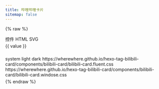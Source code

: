 ```yaml
---
title: 哔哩哔哩卡片
sitemap: false
---
```

<script src="https://cdn.jsdelivr.net/npm/hexo-tag-bilibili-card/components/bilibili-card/bilibili-card.js" data-pjax
  async></script>
<script src="https://cdn.jsdelivr.net/npm/js-beautify/js/lib/beautify-html.js" data-pjax></script>
<script type="module" data-pjax>
  import {
    provideFluentDesignSystem,
    fluentAccordion,
    fluentAccordionItem,
    fluentAnchor,
    fluentButton,
    fluentCombobox,
    fluentOption,
    fluentSelect,
    fluentTextArea,
    fluentTextField,
    fillColor,
    accentBaseColor,
    SwatchRGB,
    neutralLayerFloating,
    baseLayerLuminance,
    StandardLuminance
  } from "https://cdn.jsdelivr.net/npm/@fluentui/web-components/+esm";
  provideFluentDesignSystem()
    .register(
      fluentAccordion(),
      fluentAccordionItem(),
      fluentAnchor(),
      fluentButton(),
      fluentCombobox(),
      fluentOption(),
      fluentSelect(),
      fluentTextArea(),
      fluentTextField()
    );
  accentBaseColor.withDefault(SwatchRGB.create(0xFC / 0xFF, 0x64 / 0xFF, 0x23 / 0xFF));
  fillColor.withDefault(neutralLayerFloating);
  if (typeof matchMedia === "function") {
    const scheme = window.matchMedia("(prefers-color-scheme: dark)");
    if (typeof scheme !== "undefined") {
      scheme.addListener(e => baseLayerLuminance.withDefault(e.matches ? StandardLuminance.DarkMode : StandardLuminance.LightMode));
      if (scheme.matches) {
        baseLayerLuminance.withDefault(StandardLuminance.DarkMode);
      }
    }
  }
</script>

{% raw %}
<div id="vue-app">
  <div class="stack-vertical" style="row-gap: 0.3rem;">
    <settings-card>
      <template #icon>
        <svg-host src="https://cdn.jsdelivr.net/npm/@fluentui/svg-icons/icons/design_ideas_20_regular.svg"></svg-host>
      </template>
      <template #header>
        <h4 id="bilibili-card-output" class="unset">生成类型</h4>
      </template>
      <template #description>
        选择生成卡片的类型。
      </template>
      <fluent-select placeholder="components" v-model="output"
        style="min-width: calc(var(--base-height-multiplier) * 11.25px);">
        <fluent-option value="components">控件</fluent-option>
        <fluent-option value="html">HTML</fluent-option>
        <fluent-option value="svg" disabled>SVG</fluent-option>
      </fluent-select>
    </settings-card>
    <settings-card>
      <template #icon>
        <svg-host :src="getTypeIcon(type)"></svg-host>
      </template>
      <template #header>
        <h4 id="bilibili-card-type" class="unset">卡片类型</h4>
      </template>
      <template #description>
        选择卡片显示内容的类型。
      </template>
      <fluent-select placeholder="video" v-model="type"
        style="min-width: calc(var(--base-height-multiplier) * 11.25px);">
        <fluent-option v-for="(value, key) in types" :value="key">{{ value }}</fluent-option>
      </fluent-select>
    </settings-card>
    <settings-card>
      <template #icon>
        <svg-host src="https://cdn.jsdelivr.net/npm/@fluentui/svg-icons/icons/card_ui_20_regular.svg"></svg-host>
      </template>
      <template #header>
        <h4 id="bilibili-card-id" class="unset">卡片 ID</h4>
      </template>
      <template #description>
        输入卡片显示的哔哩哔哩{{ types[type] }}的 ID。
      </template>
      <fluent-text-field v-model="id" :placeholder="getExampleID(type)"></fluent-text-field>
    </settings-card>
    <settings-expander expanded="true">
      <template #icon>
        <svg-host
          src="https://cdn.jsdelivr.net/npm/@fluentui/svg-icons/icons/database_arrow_down_20_regular.svg"></svg-host>
      </template>
      <template #header>
        <h4 id="bilibili-card-get-data" class="unset">获取数据</h4>
      </template>
      <template #description>
        从哔哩哔哩获取 JSON 数据。(由于跨域限制无法自动获取信息，请手动在下方填入 JSON 数据)
      </template>
      <div class="setting-expander-content-grid">
        <input-label label="输入 JSON">
          <template #action>
            <div class="stack-horizontal" style="width: unset; column-gap: calc(var(--design-unit) * 1px);">
              <fluent-button title="这个按钮并不能正常使用" :disabled="!id" @click="() => getApiAsync()">自动</fluent-button>
              <fluent-anchor :href="getApiUrl()" target="_blank">手动</fluent-anchor>
            </div>
          </template>
          <fluent-text-area v-model="json" resize="vertical" style="width: 100%;"></fluent-text-area>
        </input-label>
      </div>
    </settings-expander>
    <settings-card>
      <template #icon>
        <svg-host
          src="https://cdn.jsdelivr.net/npm/@fluentui/svg-icons/icons/image_arrow_forward_20_regular.svg"></svg-host>
      </template>
      <template #header>
        <h4 id="bilibili-card-image-proxy" class="unset">图片代理</h4>
      </template>
      <template #description>
        设置封面图片的代理。
      </template>
      <fluent-text-field v-model="imageProxy" placeholder="https://images.weserv.nl/?url="></fluent-text-field>
    </settings-card>
    <settings-card>
      <template #icon>
        <svg-host src="https://cdn.jsdelivr.net/npm/@fluentui/svg-icons/icons/tag_multiple_20_regular.svg"></svg-host>
      </template>
      <template #header>
        <h4 id="bilibili-card-info-types" class="unset">信息类型</h4>
      </template>
      <template #description>
        设置卡片显示信息的类型。(views, danmakus, comments, favorites, coins, likes)
      </template>
      <fluent-text-field v-model="infoTypes" :placeholder="getDefaultInfoTypes(type)"></fluent-text-field>
    </settings-card>
    <settings-card>
      <template #icon>
        <svg-host src="https://cdn.jsdelivr.net/npm/@fluentui/svg-icons/icons/color_20_regular.svg"></svg-host>
      </template>
      <template #header>
        <h4 id="bilibili-card-theme" class="unset">卡片主题</h4>
      </template>
      <template #description>
        选择卡片的主题样式。
      </template>
      <value-change-host v-model="theme" value-name="value" event-name="change" style="display: inherit;">
        <fluent-combobox placeholder="default" style="min-width: unset;">
          <fluent-option title="跟随系统">system</fluent-option>
          <fluent-option title="浅色">light</fluent-option>
          <fluent-option title="深色">dark</fluent-option>
          <fluent-option title="Fluent UI">https://wherewhere.github.io/hexo-tag-bilibili-card/components/bilibili-card/bilibili-card.fluent.css</fluent-option>
          <fluent-option title="Windoes">https://wherewhere.github.io/hexo-tag-bilibili-card/components/bilibili-card/bilibili-card.windose.css</fluent-option>
        </fluent-combobox>
      </value-change-host>
    </settings-card>
    <div class="settings-card"
      :style="{ paddingTop: 'calc(var(--design-unit) * 4px)', paddingRight: 'calc(var(--design-unit) * 4px)', paddingBottom: example ? 'calc(var(--design-unit) * 4px)' : 'calc(var(--design-unit) * 3px)', paddingLeft: 'calc(var(--design-unit) * 4px)' }">
      <input-label label="预览" v-fill-color="neutralFillInputRest">
        <template #action>
          <div class="stack-horizontal" style="width: unset; column-gap: calc(var(--design-unit) * 1px);">
            <fluent-button v-show="example" @click="e => onCopyClicked(e, example)">复制代码</fluent-button>
            <fluent-button
              @click="() => createExample(json, imageProxy, id, type, infoTypes, theme)">生成卡片</fluent-button>
          </div>
        </template>
        <div ref="example" v-show="example" style="max-width: 100%;"></div>
      </input-label>
    </div>
  </div>
</div>

<template id="empty-slot-template">
  <div>
    <slot></slot>
  </div>
</template>

<template id="svg-host-template">
  <div v-html="innerHTML"></div>
</template>

<template id="input-label-template">
  <div class="input-label">
    <div class="fluent-input-label">
      <label>
        {{ label }}
      </label>
      <slot name="action"></slot>
    </div>
    <slot></slot>
  </div>
</template>

<template id="settings-presenter-template">
  <div class="settings-presenter">
    <div class="header-root">
      <div class="icon-holder" v-check-solt="getSlot('icon')">
        <slot name="icon"></slot>
      </div>
      <div class="header-panel">
        <span v-check-solt="getSlot('header')">
          <slot name="header"></slot>
        </span>
        <span class="description" v-check-solt="getSlot('description')">
          <slot name="description"></slot>
        </span>
      </div>
    </div>
    <div class="content-presenter" v-check-solt="getSlot('default')">
      <slot></slot>
    </div>
  </div>
</template>

<template id="settings-card-template">
  <div class="settings-card">
    <div class="content-grid" v-fill-color="neutralFillInputRest">
      <settings-presenter class="presenter">
        <template #icon>
          <slot name="icon"></slot>
        </template>
        <template #header>
          <slot name="header"></slot>
        </template>
        <template #description>
          <slot name="description"></slot>
        </template>
        <slot></slot>
      </settings-presenter>
    </div>
  </div>
</template>

<template id="settings-expander-template">
  <fluent-accordion class="settings-expander">
    <fluent-accordion-item class="expander" :expanded="expanded">
      <div slot="heading">
        <settings-presenter class="presenter">
          <template #icon>
            <slot name="icon"></slot>
          </template>
          <template #header>
            <slot name="header"></slot>
          </template>
          <template #description>
            <slot name="description"></slot>
          </template>
          <slot name="action-content"></slot>
        </settings-presenter>
      </div>
      <div v-fill-color="neutralFillLayerAltRest">
        <slot></slot>
      </div>
    </fluent-accordion-item>
  </fluent-accordion>
</template>
{% endraw %}

<script type="module" data-pjax>
  import { createApp } from "https://cdn.jsdelivr.net/npm/vue/dist/vue.esm-browser.prod.js";
  import { fillColor, neutralFillInputRest, neutralFillLayerAltRest } from "https://cdn.jsdelivr.net/npm/@fluentui/web-components/+esm";
  const root = document.getElementById("vue-app");
  const designTokens = {
    neutralFillInputRest: neutralFillInputRest.getValueFor(root),
    neutralFillLayerAltRest: neutralFillLayerAltRest.getValueFor(root)
  }
  import { encodeHTML } from "https://cdn.jsdelivr.net/npm/entities/+esm";
  import { HighlightJS as hljs } from "https://cdn.jsdelivr.net/npm/highlight.js/+esm";
  import message from "https://wherewhere.github.io/hexo-tag-bilibili-card/components/bilibili-card-message/bilibili-card-message.esm.js";
  import builder from "https://cdn.jsdelivr.net/npm/hexo-tag-bilibili-card/components/bilibili-card-builder/bilibili-card-builder.esm.js";
  createApp({
    data() {
      return {
        id: null,
        output: "components",
        type: "video",
        json: null,
        imageProxy: null,
        infoTypes: null,
        theme: null,
        types: {
          video: "视频",
          article: "专栏",
          user: "用户",
          live: "直播",
          bangumi: "番剧",
          audio: "音频",
          dynamic: "动态",
          favorite: "收藏夹",
          album: "相簿"
        },
        example: null,
        neutralFillInputRest: designTokens.neutralFillInputRest
      }
    },
    methods: {
      getApiUrl() {
        const id = this.id;
        if (!id) { return null; }
        else { return message.getApi(id, this.type); }
      },
      async getApiAsync() {
        const id = this.id;
        if (!id) { return; }
        json = await fetch(message.getApi(id, this.type))
          .then(x => x.text())
          .catch(ex => ex.toString());
      },
      getTypeIcon(type) {
        switch (type) {
          case "video":
            return "https://cdn.jsdelivr.net/npm/@fluentui/svg-icons/icons/video_clip_20_regular.svg";
          case "article":
            return "https://cdn.jsdelivr.net/npm/@fluentui/svg-icons/icons/document_20_regular.svg";
          case "user":
            return "https://cdn.jsdelivr.net/npm/@fluentui/svg-icons/icons/person_20_regular.svg";
          case "live":
            return "https://cdn.jsdelivr.net/npm/@fluentui/svg-icons/icons/live_20_regular.svg";
          case "bangumi":
            return "https://cdn.jsdelivr.net/npm/@fluentui/svg-icons/icons/movies_and_tv_20_regular.svg";
          case "audio":
            return "https://cdn.jsdelivr.net/npm/@fluentui/svg-icons/icons/music_note_2_20_regular.svg";
          case "dynamic":
            return "https://cdn.jsdelivr.net/npm/@fluentui/svg-icons/icons/feed_20_regular.svg";
          case "favorite":
            return "https://cdn.jsdelivr.net/npm/@fluentui/svg-icons/icons/collections_20_regular.svg";
          case "album":
            return "https://cdn.jsdelivr.net/npm/@fluentui/svg-icons/icons/album_20_regular.svg";
          default:
            return "https://cdn.jsdelivr.net/npm/@fluentui/svg-icons/icons/presence_unknown_20_regular.svg";
        }
      },
      getExampleID(type) {
        switch (type) {
          case "video":
            return "BV1y54y1a768";
          case "article":
            return "cv8930865";
          case "user":
            return "266112738";
          case "live":
            return "12720436";
          case "bangumi":
            return "md1689";
          case "audio":
            return "au13598";
          case "dynamic":
            return "501590001933778048";
          case "favorite":
            return "1026854530";
          case "album":
            return "99184721";
        }
      },
      getDefaultInfoTypes(type) {
        switch (type) {
          case "video":
            return "views, danmakus";
          case "user":
            return "views, likes";
          case "live":
            return "views";
          case "bangumi":
            return "favorites";
          case "favorite":
            return "views, favorites";
          case "article":
          case "audio":
          case "dynamic":
          case "album":
          default:
            return "views, comments";
        }
      },
      onCopyClicked(event, text) {
        const button = event.target;
        navigator.clipboard.writeText(text)
          .then(() => {
            if (button instanceof HTMLElement) {
              const content = button.innerHTML;
              button.innerText = "已复制";
              setTimeout(() => button.innerHTML = content, 1000)
            }
          })
      },
      createExample(json, imageProxy, id, type, infoTypes, theme) {
        this.updateExample(this.createCard(JSON.parse(json), imageProxy, id, type, infoTypes, theme));
      },
      updateExample(element) {
        const example = this.$refs.example;
        if (example instanceof HTMLElement) {
          if (!element) {
            example.innerHTML = this.example = '';
          }
          else {
            element = html_beautify(element);
            example.innerHTML = this.example = element;
            const pre = document.createElement("pre");
            pre.className = "highlight html language-html";
            pre.style.marginTop = "calc(var(--design-unit) * 1px)";
            pre.style.marginBottom = "unset";
            pre.style.borderRadius = "6px";
            const code = document.createElement("code");
            code.innerHTML = encodeHTML(element);
            pre.appendChild(code);
            example.appendChild(pre);
            hljs.highlightElement(code);
          }
        }
      },
      createCard(token, imageProxy, id, type, infoTypes, theme) {
        if (!token) { return ''; }
        const _message = message.getMessage(type, id, console);
        return this.createElement(imageProxy, infoTypes, _message, theme);
      },
      createElement(imageProxy, infoTypes, { vid, type, title, author, cover, duration, views, danmakus, comments, favorites, coins, likes }, theme) {
        switch (this.output) {
          case "components":
            return builder.createHost(imageProxy, infoTypes, { vid, type, title, author, cover, duration, views, danmakus, comments, favorites, coins, likes }, theme).outerHTML;
          case "html":
            const card = builder.createCardWithTagName("div", imageProxy, infoTypes, { vid, type, title, author, cover, duration, views, danmakus, comments, favorites, coins, likes }, theme);
            if (card instanceof HTMLElement) {
              const link = document.createElement("link");
              link.rel = "stylesheet";
              link.href = this.getTheme(this.theme || '0');
              card.insertBefore(link, card.firstChild);
            }
            return card.innerHTML;
        }
      },
      getTheme(theme) {
        const baseUrl = "https://cdn.jsdelivr.net/npm/hexo-tag-bilibili-card/components/bilibili-card/bilibili-card";
        switch (theme.toLowerCase()) {
          case '1':
          case "light":
            return `${baseUrl}.light.css`;
          case '2':
          case "dark":
            return `${baseUrl}.dark.css`;
          case '0':
          case "auto":
          case "system":
          case "default":
            return `${baseUrl}.css`;
          case "fluent":
            return `${baseUrl}.fluent.css`;
          case "-1":
          case "none":
            return '';
          default:
            return theme;
        }
      }
    }
  }).directive("check-solt",
    (element, binding) => {
      if (element instanceof HTMLElement) {
        const solt = binding.value;
        if (solt !== binding.oldValue) {
          function setDisplay(value) {
            if (value) {
              if (element.style.display === "none") {
                element.style.display = '';
              }
            }
            else {
              element.style.display = "none";
            }
          }
          if (typeof solt === "function") {
            let value = solt();
            if (value instanceof Array) {
              value = value[0];
              if (typeof value === "object") {
                if (typeof value.type === "symbol") {
                  value = value.children;
                  if (value instanceof Array) {
                    setDisplay(value.length > 0);
                    return;
                  }
                }
                else {
                  setDisplay(true);
                  return;
                }
              }
            }
          }
          setDisplay(false);
        }
      }
    }
  ).directive("fill-color",
    (element, binding) => {
      if (element instanceof HTMLElement) {
        const color = binding.value;
        if (color !== binding.oldValue) {
          fillColor.setValueFor(element, color);
        }
      }
    }
  ).component("value-change-host", {
    template: "#empty-slot-template",
    props: {
      valueName: String,
      eventName: String,
      modelValue: undefined
    },
    emits: ['update:modelValue'],
    watch: {
      eventName(newValue, oldValue) {
        if (newValue !== oldValue) {
          const $el = this.$el;
          if ($el instanceof HTMLElement) {
            const element = $el.children[0];
            if (element instanceof HTMLElement) {
              if (oldValue) {
                element.removeEventListener(oldValue, this.onValueChanged);
              }
              if (newValue) {
                element.addEventListener(newValue, this.onValueChanged);
              }
            }
          }
        }
      },
      modelValue(newValue, oldValue) {
        if (newValue !== oldValue) {
          const valueName = this.valueName;
          if (valueName) {
            const $el = this.$el;
            if ($el instanceof HTMLElement) {
              const element = $el.children[0];
              if (element instanceof HTMLElement) {
                element[valueName] = newValue;
              }
            }
          }
        }
      }
    },
    methods: {
      registerEvent(valueName) {
        const $el = this.$el;
        if ($el instanceof HTMLElement) {
          const element = $el.children[0];
          if (element instanceof HTMLElement) {
            const modelValue = this.modelValue;
            if (modelValue === undefined) {
              this.$emit('update:modelValue', element[valueName]);
            }
            else {
              element[valueName] = modelValue;
            }
            element.addEventListener(this.eventName, this.onValueChanged);
          }
        }
      },
      onValueChanged(event) {
        const target = event.target;
        if (target instanceof HTMLElement) {
          this.$emit('update:modelValue', target[this.valueName]);
        }
      }
    },
    mounted() {
      const valueName = this.valueName;
      if (valueName && this.eventName) {
        this.registerEvent(valueName);
      }
    }
  }).component("svg-host", {
    template: "#svg-host-template",
    props: {
      src: String
    },
    data() {
      return {
        innerHTML: null
      }
    },
    watch: {
      src(newValue, oldValue) {
        if (newValue !== oldValue) {
          this.getSVGAsync(newValue).then(svg => this.innerHTML = svg);
        }
      }
    },
    methods: {
      async getSVGAsync(src) {
        if (src) {
          try {
            return await fetch(src)
              .then(response => response.text());
          }
          catch (ex) {
            console.error(ex);
          }
        }
        return '';
      }
    },
    mounted() {
      this.getSVGAsync(this.src).then(svg => this.innerHTML = svg);
    }
  }).component("input-label", {
    template: "#input-label-template",
    props: {
      label: String
    }
  }).component("settings-presenter", {
    template: "#settings-presenter-template",
    methods: {
      getSlot(name) {
        return this.$slots[name];
      }
    }
  }).component("settings-card", {
    template: "#settings-card-template",
    data() {
      return {
        neutralFillInputRest: designTokens.neutralFillInputRest
      }
    }
  }).component("settings-expander", {
    template: "#settings-expander-template",
    props: {
      expanded: String
    },
    data() {
      return {
        neutralFillLayerAltRest: designTokens.neutralFillLayerAltRest
      }
    }
  }).mount("#vue-app");
</script>

<style>
  @import 'https://cdn.jsdelivr.net/gh/microsoft/fluentui-blazor@dev/src/Core/Components/Label/FluentInputLabel.razor.css';

  #vue-app {
    font-family: var(--body-font);
    font-size: var(--type-ramp-base-font-size);
    line-height: var(--type-ramp-base-line-height);
    font-weight: var(--font-weight);
    color: var(--neutral-foreground-rest);
  }

  #vue-app * {
    --settings-card-padding: calc(var(--design-unit) * 4px);
  }

  #vue-app .stack-vertical {
    display: flex;
    flex-direction: column;
  }

  #vue-app .stack-horizontal {
    display: flex;
    flex-direction: row;
    align-items: center;
  }

  #vue-app h6.unset,
  #vue-app h5.unset,
  #vue-app h4.unset,
  #vue-app h3.unset,
  #vue-app h2.unset,
  #vue-app h1.unset {
    margin-top: unset;
    margin-bottom: unset;
    font-weight: unset;
    font-family: unset;
    font-size: unset;
    line-height: unset;
  }

  #vue-app fluent-select::part(listbox) {
    max-height: calc(var(--base-height-multiplier) * 30px);
  }

  #vue-app fluent-select .listbox {
    max-height: calc(var(--base-height-multiplier) * 30px);
  }

  .input-label .fluent-input-label {
    display: flex;
    justify-content: space-between;
    align-items: center;
    cursor: unset;
  }

  .input-label .fluent-input-label label {
    cursor: pointer;
  }

  .settings-presenter {
    display: flex;
    justify-content: space-between;
    align-items: center;
  }

  .settings-presenter * {
    --settings-card-description-font-size: var(--type-ramp-minus-1-font-size);
    --settings-card-header-icon-max-size: var(--type-ramp-base-line-height);
    --settings-card-header-icon-margin: 0 calc((var(--base-horizontal-spacing-multiplier) * 6 + var(--design-unit) * 0.5) * 1px) 0 calc((var(--base-horizontal-spacing-multiplier) * 6 - var(--design-unit) * 4) * 1px);
    --settings-card-vertical-header-content-spacing: calc(var(--design-unit) * 2px) 0 0 0;
  }

  .settings-presenter div.header-root {
    display: flex;
    align-items: center;
    flex: 1;
  }

  .settings-presenter div.icon-holder {
    max-width: var(--settings-card-header-icon-max-size);
    max-height: var(--settings-card-header-icon-max-size);
    margin: var(--settings-card-header-icon-margin);
    fill: currentColor;
  }

  .settings-presenter div.header-panel {
    display: flex;
    flex-direction: column;
    margin: 0 calc(var(--design-unit) * 6px) 0 0;
  }

  .settings-presenter span.description {
    font-size: var(--settings-card-description-font-size);
    color: var(--neutral-fill-strong-hover);
  }

  .settings-presenter div.content-presenter {
    display: grid;
  }

  @media (max-width: 600px) {
    .settings-presenter {
      flex-flow: column;
      justify-content: unset;
      align-items: unset;
    }

    .settings-presenter div.header-panel {
      margin: unset;
    }

    .settings-presenter div.content-presenter {
      margin: var(--settings-card-vertical-header-content-spacing);
    }
  }

  .settings-card {
    display: block;
    box-sizing: border-box;
    background: var(--neutral-fill-input-rest);
    color: var(--neutral-foreground-rest);
    border: calc(var(--stroke-width) * 1px) solid var(--neutral-stroke-layer-rest);
    border-radius: calc(var(--control-corner-radius) * 1px);
    box-shadow: var(--elevation-shadow-card-rest);
  }

  .settings-card .presenter {
    padding: var(--settings-card-padding);
  }

  .settings-expander * {
    --settings-expander-header-padding: calc(var(--design-unit) * 1px) 0 calc(var(--design-unit) * 1px) calc(var(--design-unit) * 2px);
    --settings-expander-item-padding: 0 calc((var(--base-height-multiplier) + 1 + var(--density)) * var(--design-unit) * 1px) 0 calc((var(--base-horizontal-spacing-multiplier) * 12 - var(--design-unit) * 1.5) * 1px + var(--type-ramp-base-line-height));
  }

  .settings-expander fluent-accordion-item.expander {
    box-sizing: border-box;
    box-shadow: var(--elevation-shadow-card-rest);
    border-radius: calc(var(--control-corner-radius) * 1px);
  }

  .settings-expander fluent-accordion-item.expander:hover {
    background: var(--neutral-fill-input-hover);
    border: calc(var(--stroke-width) * 1px) solid var(--neutral-stroke-layer-hover);
    box-shadow: var(--elevation-shadow-card-hover);
  }

  .settings-expander fluent-accordion-item.expander:active {
    background: var(--neutral-fill-input-active);
    border: calc(var(--stroke-width) * 1px) solid var(--neutral-stroke-layer-active);
    box-shadow: var(--elevation-shadow-card-pressed);
  }

  .settings-expander .presenter {
    padding: var(--settings-expander-header-padding);
  }

  .settings-expander div.setting-expander-content-grid {
    padding: var(--settings-expander-item-padding);
  }
</style>